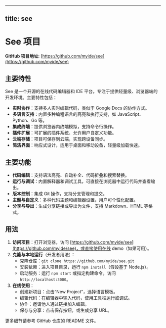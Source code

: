 
---
title: see
---

# See 项目

**GitHub 项目地址:** [https://github.com/myide/see](https://github.com/myide/see)

## 主要特性
See 是一个开源的在线代码编辑器和 IDE 平台，专注于提供轻量级、浏览器端的开发环境。主要特性包括：
- **实时协作**：支持多人实时编辑代码，类似于 Google Docs 的协作方式。
- **多语言支持**：内置多种编程语言的高亮和执行支持，如 JavaScript、Python、Go 等。
- **集成终端**：提供浏览器内终端模拟，支持命令行操作。
- **插件扩展**：可扩展的插件系统，允许用户自定义功能。
- **云端存储**：项目可保存到云端，实现跨设备同步。
- **简洁界面**：响应式设计，适用于桌面和移动设备，轻量级加载快速。

## 主要功能
- **代码编辑**：支持语法高亮、自动补全、代码折叠和搜索替换。
- **运行与调试**：内置解释器和调试工具，可直接在浏览器中运行代码并查看输出。
- **版本控制**：集成 Git 操作，支持分支管理和提交。
- **主题与自定义**：多种代码主题和编辑器设置，用户可个性化配置。
- **分享与导出**：生成分享链接或导出为文件，支持 Markdown、HTML 等格式。

## 用法
1. **访问项目**：打开浏览器，访问 [https://github.com/myide/see](https://github.com/myide/see)，或直接使用在线 demo（如果可用）。
2. **克隆与本地运行**（开发者用法）：
   - 克隆仓库：`git clone https://github.com/myide/see.git`
   - 安装依赖：进入项目目录，运行 `npm install`（假设基于 Node.js）。
   - 启动服务：运行 `npm start` 或指定构建命令，访问 `http://localhost:3000`。
3. **在线使用**：
   - 创建新项目：点击“New Project”，选择语言模板。
   - 编辑代码：在编辑器中输入代码，使用工具栏运行或调试。
   - 协作：邀请他人通过链接加入编辑。
   - 保存与分享：点击保存按钮，或生成分享 URL。

更多细节请参考 GitHub 仓库的 README 文件。